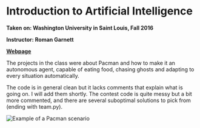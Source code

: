 # Introduction to Artificial Intelligence
**Taken on: Washington University in Saint Louis, Fall 2016**

**Instructor: Roman Garnett**

**[Webpage](http://www.cse.wustl.edu/~garnett/cse511a/)**

The projects in the class were about Pacman and how to make it an autonomous agent, capable of eating food, chasing ghosts and adapting to every situation automatically.

The code is in general clean but it lacks comments that explain what is going on. I will add them shortly.
The contest code is quite messy but a bit more commented, and there are several suboptimal solutions to pick from (ending with team.py).

![Example of a Pacman scenario](/README_images/im1.png?raw=true)